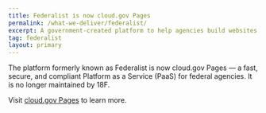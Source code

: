 ```yaml
---
title: Federalist is now cloud.gov Pages
permalink: /what-we-deliver/federalist/
excerpt: A government-created platform to help agencies build websites quickly and easily while meeting compliance requirements.
tag: federalist
layout: primary
---
```


The platform formerly known as Federalist is now cloud.gov Pages — a fast, secure, and compliant Platform as a Service (PaaS) for federal agencies. It is no longer maintained by 18F.

Visit [cloud.gov Pages](https://cloud.gov/pages/) to learn more.
